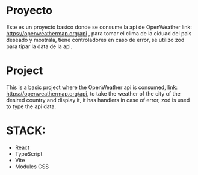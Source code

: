 # Proyecto
Este es un proyecto basico donde se consume la api de OpenWeather link: https://openweathermap.org/api , para tomar el clima de la ciduad del pais deseado y mostrala, tiene controladores en caso de error, se utilizo zod para tipar la data de la api.

# Project
This is a basic project where the OpenWeather api is consumed, link: https://openweathermap.org/api, to take the weather of the city of the desired country and display it, it has handlers in case of error, zod is used to type the api data.

# STACK:
 - React
 - TypeScript 
 - Vite 
 - Modules CSS